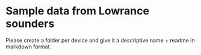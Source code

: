 Sample data from Lowrance sounders
==================================


Please create a folder per device and give it a 
descriptive name + readme in markdown format.
